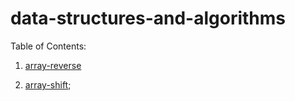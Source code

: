# data-structures-and-algorithms

Table of Contents:
1. [array-reverse]('./challenges/array-reverse/README.md')

2. [array-shift]('./challenges/arrayShift/README.md);